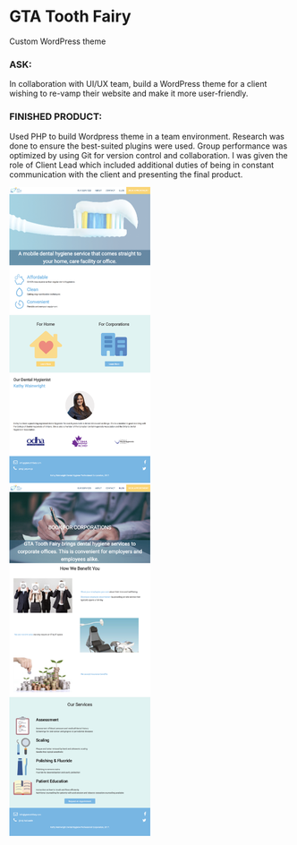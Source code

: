 # GTA Tooth Fairy

Custom WordPress theme

<h3>ASK:</h3> 
<p>In collaboration with UI/UX team, build a WordPress theme for a client wishing to re-vamp their website and make it more user-friendly.</p>

<h3>FINISHED PRODUCT:</h3> <p> Used PHP to build Wordpress theme in a team environment. Research was done to ensure the best-suited plugins were used. Group performance was optimized by using Git for version control and collaboration. I was given the role of Client Lead which included additional duties of being in constant communication with the client and presenting the final product.</p>

<img  src="./wp-content/screenshots/toothfairy_home.png" width="50%">
<img  src="./wp-content/screenshots/toothfairy_corporate.png" width="50%">



